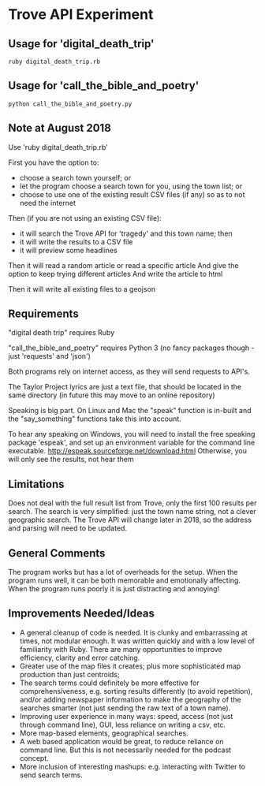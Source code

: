 # Trove API Experiment

## Usage for 'digital_death_trip'
```
ruby digital_death_trip.rb
```

## Usage for 'call_the_bible_and_poetry'
```
python call_the_bible_and_poetry.py
```

## Note at August 2018

Use 'ruby digital_death_trip.rb'

First you have the option to:
- choose a search town yourself; or
- let the program choose a search town for you, using the town list; or
- choose to use one of the existing result CSV files (if any) so as to not need the internet

Then (if you are not using an existing CSV file):
- it will search the Trove API for 'tragedy' and this town name; then
- it will write the results to a CSV file
- it will preview some headlines

Then it will read a random article or read a specific article
And give the option to keep trying different articles
And write the article to html

Then it will write all existing files to a geojson

## Requirements

"digital death trip" requires Ruby

"call_the_bible_and_poetry" requires Python 3 (no fancy packages though - just 'requests' and 'json')

Both programs rely on internet access, as they will send requests to API's. 

The Taylor Project lyrics are just a text file, that should be located in the same directory (in future this may move to an online repository)

Speaking is big part.
On Linux and Mac the "speak" function is in-built and the "say_something" functions take this into account.

To hear any speaking on Windows, you will need to install the free speaking package 'espeak', and set up an environment variable for the command line executable.
http://espeak.sourceforge.net/download.html
Otherwise, you will only see the results, not hear them


## Limitations
Does not deal with the full result list from Trove, only the first 100 results per search.
The search is very simplified: just the town name string, not a clever geographic search. 
The Trove API will change later in 2018, so the address and parsing will need to be updated.

## General Comments
The program works but has a lot of overheads for the setup. 
When the program runs well, it can be both memorable and emotionally affecting. 
When the program runs poorly it is just distracting and annoying!

## Improvements Needed/Ideas
- A general cleanup of code is needed. It is clunky and embarrassing at times, not modular enough. It was written quickly and with a low level of familiarity with Ruby. There are many opportunities to improve efficiency, clarity and error catching. 
- Greater use of the map files it creates; plus more sophisticated map production than just centroids;
- The search terms could definitely be more effective for comprehensiveness, e.g. sorting results differently (to avoid repetition), and/or adding newspaper information to make the geography of the searches smarter (not just sending the raw text of a town name). 
- Improving user experience in many ways: speed, access (not just through command line), GUI, less reliance on writing a csv, etc. 
- More map-based elements, geographical searches.
- A web based application would be great, to reduce reliance on command line. But this is not necessarily needed for the podcast concept.
- More inclusion of interesting mashups: e.g. interacting with Twitter to send search terms.
